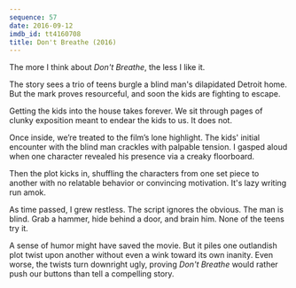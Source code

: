 ```yaml
---
sequence: 57
date: 2016-09-12
imdb_id: tt4160708
title: Don't Breathe (2016)
---
```


The more I think about _Don't Breathe_, the less I like it.

The story sees a trio of teens burgle a blind man's dilapidated Detroit home. But the mark proves resourceful, and soon the kids are fighting to escape.

Getting the kids into the house takes forever. We sit through pages of clunky exposition meant to endear the kids to us. It does not.

Once inside, we’re treated to the film’s lone highlight. The kids' initial encounter with the blind man crackles with palpable tension. I gasped aloud when one character revealed his presence via a creaky floorboard.

Then the plot kicks in, shuffling the characters from one set piece to another with no relatable behavior or convincing motivation. It's lazy writing run amok.

As time passed, I grew restless. The script ignores the obvious. The man is blind. Grab a hammer, hide behind a door, and brain him. None of the teens try it.

A sense of humor might have saved the movie. But it piles one outlandish plot twist upon another without even a wink toward its own inanity. Even worse, the twists turn downright ugly, proving _Don't Breathe_ would rather push our buttons than tell a compelling story.